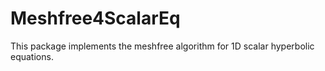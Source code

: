 # Meshfree4ScalarEq

This package implements the meshfree algorithm for 1D scalar hyperbolic equations.
